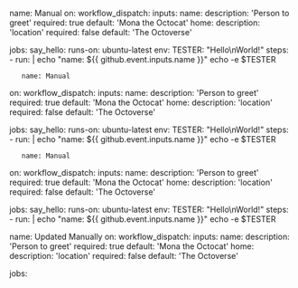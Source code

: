 
name: Manual
on:
   workflow_dispatch:
    inputs:
      name:
        description: 'Person to greet'
        required: true
        default: 'Mona the Octocat'
      home:
        description: 'location'
        required: false
        default: 'The Octoverse'

jobs:
  say_hello:
    runs-on: ubuntu-latest
    env:
      TESTER: "Hello\nWorld!"
    steps:
    - run: |
       echo "name: ${{ github.event.inputs.name }}" 
       echo -e $TESTER
       
       
       name: Manual
on:
   workflow_dispatch:
    inputs:
      name:
        description: 'Person to greet'
        required: true
        default: 'Mona the Octocat'
      home:
        description: 'location'
        required: false
        default: 'The Octoverse'

jobs:
  say_hello:
    runs-on: ubuntu-latest
    env:
      TESTER: "Hello\nWorld!"
    steps:
    - run: |
       echo "name: ${{ github.event.inputs.name }}" 
       echo -e $TESTER
       
       
       
       name: Manual
on:
   workflow_dispatch:
    inputs:
      name:
        description: 'Person to greet'
        required: true
        default: 'Mona the Octocat'
      home:
        description: 'location'
        required: false
        default: 'The Octoverse'

jobs:
  say_hello:
    runs-on: ubuntu-latest
    env:
      TESTER: "Hello\nWorld!"
    steps:
    - run: |
       echo "name: ${{ github.event.inputs.name }}" 
       echo -e $TESTER

name: Updated Manually
on:
   workflow_dispatch:
    inputs:
      name:
        description: 'Person to greet'
        required: true
        default: 'Mona the Octocat'
      home:
        description: 'location'
        required: false
        default: 'The Octoverse'

jobs:
 
